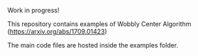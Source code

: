 Work in progress!

This repository contains examples of Wobbly Center Algorithm (https://arxiv.org/abs/1709.01423)

The main code files are hosted inside the examples folder.
